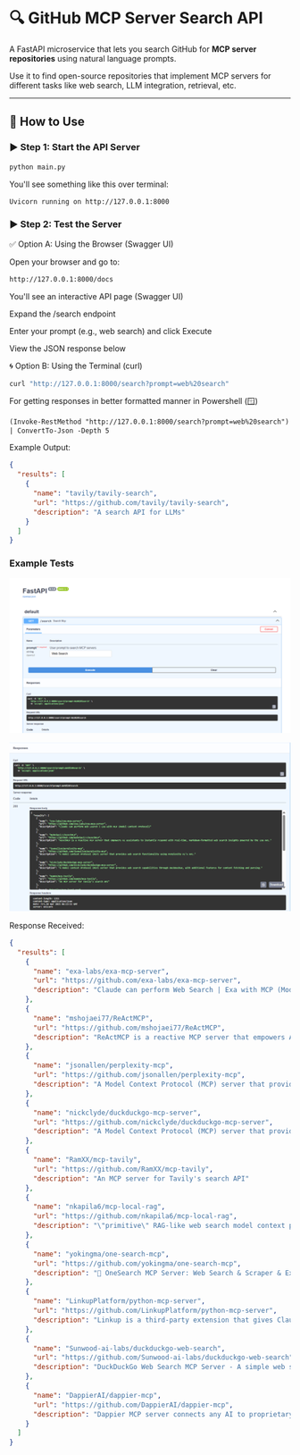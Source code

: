 # 🔍 GitHub MCP Server Search API

A FastAPI microservice that lets you search GitHub for **MCP server repositories** using natural language prompts.

Use it to find open-source repositories that implement MCP servers for different tasks like web search, LLM integration, retrieval, etc.

---

## 🚀 How to Use

### ▶️ Step 1: Start the API Server

```bash
python main.py
```

You'll see something like this over terminal:
```bash
Uvicorn running on http://127.0.0.1:8000
```

### ▶️ Step 2: Test the Server

✅ Option A: Using the Browser (Swagger UI)

Open your browser and go to:

```bash
http://127.0.0.1:8000/docs
```

You'll see an interactive API page (Swagger UI)

Expand the /search endpoint

Enter your prompt (e.g., web search) and click Execute

View the JSON response below

🌀 Option B: Using the Terminal (curl)

```bash
curl "http://127.0.0.1:8000/search?prompt=web%20search"
```

For getting responses in better formatted manner in Powershell (🪟)
```shell
(Invoke-RestMethod "http://127.0.0.1:8000/search?prompt=web%20search") | ConvertTo-Json -Depth 5
```

Example Output:
```json
{
  "results": [
    {
      "name": "tavily/tavily-search",
      "url": "https://github.com/tavily/tavily-search",
      "description": "A search API for LLMs"
    }
  ]
}
```
### Example Tests

![alt text](image.png)

![alt text](image-1.png)

Response Received:

```json
{
  "results": [
    {
      "name": "exa-labs/exa-mcp-server",
      "url": "https://github.com/exa-labs/exa-mcp-server",
      "description": "Claude can perform Web Search | Exa with MCP (Model Context Protocol)"
    },
    {
      "name": "mshojaei77/ReActMCP",
      "url": "https://github.com/mshojaei77/ReActMCP",
      "description": "ReActMCP is a reactive MCP server that empowers AI assistants to instantly respond with real-time, Markdown-formatted web search insights powered by the Exa API."
    },
    {
      "name": "jsonallen/perplexity-mcp",
      "url": "https://github.com/jsonallen/perplexity-mcp",
      "description": "A Model Context Protocol (MCP) server that provides web search functionality using Perplexity AI's API."
    },
    {
      "name": "nickclyde/duckduckgo-mcp-server",
      "url": "https://github.com/nickclyde/duckduckgo-mcp-server",
      "description": "A Model Context Protocol (MCP) server that provides web search capabilities through DuckDuckGo, with additional features for content fetching and parsing."
    },
    {
      "name": "RamXX/mcp-tavily",
      "url": "https://github.com/RamXX/mcp-tavily",
      "description": "An MCP server for Tavily's search API"
    },
    {
      "name": "nkapila6/mcp-local-rag",
      "url": "https://github.com/nkapila6/mcp-local-rag",
      "description": "\"primitive\" RAG-like web search model context protocol (MCP) server that runs locally. ✨ no APIs ✨"
    },
    {
      "name": "yokingma/one-search-mcp",
      "url": "https://github.com/yokingma/one-search-mcp",
      "description": "🚀 OneSearch MCP Server: Web Search & Scraper & Extract,  Support Firecrawl, SearXNG, Tavily, DuckDuckGo, Bing, etc."
    },
    {
      "name": "LinkupPlatform/python-mcp-server",
      "url": "https://github.com/LinkupPlatform/python-mcp-server",
      "description": "Linkup is a third-party extension that gives Claude access to real-time web search and premium content sources. It seamlessly integrates with Claude Desktop, enabling up-to-date information retrieval during conversations through a simple 60-second setup process."
    },
    {
      "name": "Sunwood-ai-labs/duckduckgo-web-search",
      "url": "https://github.com/Sunwood-ai-labs/duckduckgo-web-search",
      "description": "DuckDuckGo Web Search MCP Server - A simple web search implementation for Claude Desktop using DuckDuckGo API"
    },
    {
      "name": "DappierAI/dappier-mcp",
      "url": "https://github.com/DappierAI/dappier-mcp",
      "description": "Dappier MCP server connects any AI to proprietary, real-time data — including web search, news, sports, stock market data, and premium publisher content."
    }
  ]
}
```
